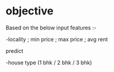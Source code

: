 objective
=========

Based on the below input features :- 

-locality ; min price ; max price ; avg rent

predict 

-house type (1 bhk / 2 bhk / 3 bhk)

